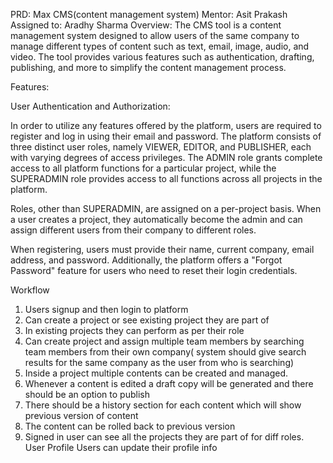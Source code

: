 PRD: Max CMS(content management system)
Mentor: Asit Prakash
Assigned to: Aradhy Sharma
Overview:
The CMS tool is a content management system designed to allow users of the same company to manage different types of content such as text, email, image, audio, and video. The tool provides various features such as authentication, drafting, publishing, and more to simplify the content management process.


Features:

User Authentication and Authorization:

In order to utilize any features offered by the platform, users are required to register and log in using their email and password. The platform consists of three distinct user roles, namely VIEWER, EDITOR, and PUBLISHER, each with varying degrees of access privileges. The ADMIN role grants complete access to all platform functions for a particular project, while the SUPERADMIN role provides access to all functions across all projects in the platform.

Roles, other than SUPERADMIN, are assigned on a per-project basis. When a user creates a project, they automatically become the admin and can assign different users from their company to different roles.

When registering, users must provide their name, current company, email address, and password. Additionally, the platform offers a "Forgot Password" feature for users who need to reset their login credentials.


Workflow
1. Users signup and then login to platform
2. Can create a project or see existing project they are part of 
3. In existing projects they can perform as per their role
4. Can create project and assign multiple team members by searching team members from their own company( system should give search results for the same company as the user from who is searching)
5. Inside a project multiple contents can be created and managed.
6. Whenever a content is edited a draft copy will be generated and there should be an option to publish 
7. There should be a history section for each content which will show previous version of content
8. The content can be rolled back to previous version
9. Signed in user can see all the projects they are part of for diff roles.
User Profile
Users can update their profile info
